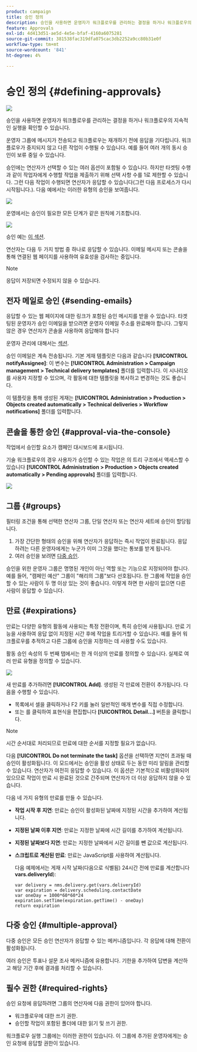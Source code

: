 ```yaml
---
product: campaign
title: 승인 정의
description: 승인을 사용하면 운영자가 워크플로우를 관리하는 결정을 하거나 워크플로우의 지속적인 실행을 확인할 수 있습니다
feature: Approvals
exl-id: 4d413d51-ae5d-4e5e-bfaf-4160a6075281
source-git-commit: 381538fac319dfa075cac3db2252a9cc80b31e0f
workflow-type: tm+mt
source-wordcount: '841'
ht-degree: 4%

---
```


# 승인 정의 {#defining-approvals}

![](../../assets/v7-only.svg)

승인을 사용하면 운영자가 워크플로우를 관리하는 결정을 하거나 워크플로우의 지속적인 실행을 확인할 수 있습니다.

운영자 그룹에 메시지가 전송되고 워크플로우는 재개하기 전에 응답을 기다립니다. 워크플로우가 중지되지 않고 다른 작업이 수행될 수 있습니다. 예를 들어 여러 개의 동시 승인이 보류 중일 수 있습니다.

승인에는 연산자가 선택할 수 있는 여러 옵션이 포함될 수 있습니다. 하지만 타겟팅 수행과 같이 작업자에게 수행할 작업을 제출하기 위해 선택 사항 수를 1로 제한할 수 있습니다. 그런 다음 작업이 수행되면 연산자가 응답할 수 있습니다(그런 다음 프로세스가 다시 시작됩니다.). 다음 예에서는 이러한 유형의 승인을 보여줍니다.

![](assets/validation-1.png)

운영에서는 승인이 필요한 모든 단계가 같은 원칙에 기초합니다.

![](assets/validation-1-in-op.png)

승인 예는 [이 섹션](../../campaign/using/marketing-campaign-approval.md#checking-and-approving-deliveries).

연산자는 다음 두 가지 방법 중 하나로 응답할 수 있습니다. 이메일 메시지 또는 콘솔을 통해 연결된 웹 페이지를 사용하여 유효성을 검사하는 중입니다.

>[!NOTE]
>
>응답이 저장되면 수정되지 않을 수 있습니다.

## 전자 메일로 승인 {#sending-emails}

응답할 수 있는 웹 페이지에 대한 링크가 포함된 승인 메시지를 받을 수 있습니다. 타겟팅된 운영자가 승인 이메일을 받으려면 운영자 이메일 주소를 완료해야 합니다. 그렇지 않은 경우 연산자가 콘솔을 사용하여 응답해야 합니다

운영자 관리에 대해서는 [섹션](../../platform/using/access-management.md).

승인 이메일은 계속 전송됩니다. 기본 게재 템플릿은 다음과 같습니다 **[!UICONTROL notifyAssignee]**: 이 변수는 **[!UICONTROL Administration > Campaign management > Technical delivery templates]** 폴더를 입력합니다. 이 시나리오를 사용자 지정할 수 있으며, 각 활동에 대한 템플릿을 복사하고 변경하는 것도 좋습니다.

이 템플릿을 통해 생성된 게재는 **[!UICONTROL Administration > Production > Objects created automatically > Technical deliveries > Workflow notifications]** 폴더를 입력합니다.

## 콘솔을 통한 승인 {#approval-via-the-console}

작업에서 승인할 요소가 캠페인 대시보드에 표시됩니다.

기술 워크플로우의 경우 사용자가 승인할 수 있는 작업은 의 트리 구조에서 액세스할 수 있습니다 **[!UICONTROL Administration > Production > Objects created automatically > Pending approvals]** 폴더를 입력합니다.

![](assets/validation-node.png)

## 그룹 {#groups}

필터링 조건을 통해 선택한 연산자 그룹, 단일 연산자 또는 연산자 세트에 승인이 할당됩니다.

1. 가장 간단한 형태의 승인을 위해 연산자가 응답하는 즉시 작업이 완료됩니다. 응답하려는 다른 운영자에게는 누군가 이미 그것을 했다는 통보를 받게 됩니다.
1. 여러 승인을 보려면 [다중 승인](#multiple-approval).

승인을 위한 운영자 그룹은 명명된 개인이 아닌 역할 또는 기능으로 지정되어야 합니다. 예를 들어, &quot;캠페인 예산&quot; 그룹이 &quot;해리의 그룹&quot;보다 선호됩니다. 한 그룹에 작업을 승인할 수 있는 사람이 두 명 이상 있는 것이 좋습니다. 이렇게 하면 한 사람이 없으면 다른 사람이 응답할 수 있습니다.

## 만료 {#expirations}

만료는 다양한 유형의 활동에 사용되는 특정 전환이며, 특히 승인에 사용됩니다. 만료 기능을 사용하여 응답 없이 지정된 시간 후에 작업을 트리거할 수 있습니다. 예를 들어 워크플로우를 추적하고 다른 그룹에 승인을 지정하는 데 사용할 수도 있습니다.

활동 승인 속성의 두 번째 탭에서는 한 개 이상의 만료를 정의할 수 있습니다. 실제로 여러 만료 유형을 정의할 수 있습니다.

![](assets/expiration.png)

새 만료를 추가하려면 **[!UICONTROL Add]**. 생성된 각 만료에 전환이 추가됩니다. 다음을 수행할 수 있습니다.

* 목록에서 셀을 클릭하거나 F2 키를 눌러 일반적인 매개 변수를 직접 수정합니다.
* 또는 를 클릭하여 표현식을 편집합니다 **[!UICONTROL Detail...]** 버튼을 클릭합니다.

>[!NOTE]
>
>시간 순서대로 처리되므로 만료에 대한 순서를 지정할 필요가 없습니다.

다음 **[!UICONTROL Do not terminate the task]** 옵션을 선택하면 지연이 초과될 때 승인이 활성화됩니다. 이 모드에서는 승인을 활성 상태로 두는 동안 미리 알림을 관리할 수 있습니다. 연산자가 여전히 응답할 수 있습니다. 이 옵션은 기본적으로 비활성화되어 있으므로 작업이 만료 시 완료된 것으로 간주되며 연산자가 더 이상 응답하지 않을 수 있습니다.

다음 네 가지 유형의 만료를 만들 수 있습니다.

* **작업 시작 후 지연**: 만료는 승인이 활성화된 날짜에 지정된 시간을 추가하여 계산됩니다.
* **지정된 날짜 이후 지연**: 만료는 지정한 날짜에 시간 길이를 추가하여 계산됩니다.
* **지정된 날짜보다 지연**: 만료는 지정한 날짜에서 시간 길이를 뺀 값으로 계산됩니다.
* **스크립트로 계산된 만료**: 만료는 JavaScript를 사용하여 계산됩니다.

   다음 예제에서는 게재 시작 날짜(다음으로 식별됨) 24시간 전에 만료를 계산합니다 **vars.deliveryId**):

   ```
   var delivery = nms.delivery.get(vars.deliveryId)
   var expiration = delivery.scheduling.contactDate
   var oneDay = 1000*60*60*24
   expiration.setTime(expiration.getTime() - oneDay)
   return expiration
   ```

## 다중 승인 {#multiple-approval}

다중 승인은 모든 승인 연산자가 응답할 수 있는 메커니즘입니다. 각 응답에 대해 전환이 활성화됩니다.

여러 승인은 투표나 설문 조사 메커니즘에 유용합니다. 기한을 추가하여 답변을 계산하고 해당 기간 후에 결과를 처리할 수 있습니다.

## 필수 권한 {#required-rights}

승인 요청에 응답하려면 그룹의 연산자에 다음 권한이 있어야 합니다.

* 워크플로우에 대한 쓰기 권한.
* 승인할 작업이 포함된 폴더에 대한 읽기 및 쓰기 권한.

워크플로우 실행 그룹에는 이러한 권한이 있습니다. 이 그룹에 추가된 운영자에게는 승인 요청에 응답할 권한이 있습니다.
